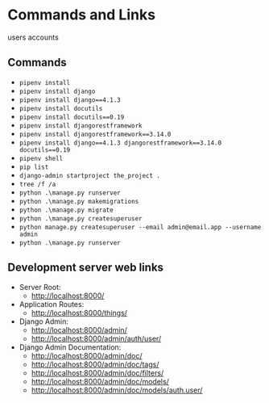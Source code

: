# Commands and Links

users
accounts

## Commands

* `pipenv install`
* `pipenv install django`
* `pipenv install django==4.1.3`
* `pipenv install docutils`
* `pipenv install docutils==0.19`
* `pipenv install djangorestframework`
* `pipenv install djangorestframework==3.14.0`
* `pipenv install django==4.1.3 djangorestframework==3.14.0 docutils==0.19`
* `pipenv shell`
* `pip list`
* `django-admin startproject the_project .`
* `tree /f /a`
* `python .\manage.py runserver`
* `python .\manage.py makemigrations`
* `python .\manage.py migrate`
* `python .\manage.py createsuperuser`
* `python manage.py createsuperuser --email admin@email.app --username admin`
* `python .\manage.py runserver`

## Development server web links

* Server Root:
  * <http://localhost:8000/>
* Application Routes:
  * <http://localhost:8000/things/>
* Django Admin:
  * <http://localhost:8000/admin/>
  * <http://localhost:8000/admin/auth/user/>
* Django Admin Documentation:
  * <http://localhost:8000/admin/doc/>
  * <http://localhost:8000/admin/doc/tags/>
  * <http://localhost:8000/admin/doc/filters/>
  * <http://localhost:8000/admin/doc/models/>
  * <http://localhost:8000/admin/doc/models/auth.user/>
